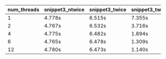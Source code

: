 | num_threads | snippet3_ntwice | snippet3_twice | snippet3_twice_improved_omp | snippet3_ntwice_improved_omp |
|---|---|---|---|---|
| 1 | 4.778s | 6.515s | 7.355s | 4.240s |
| 2 | 4.767s | 6.532s | 3.716s | 2.145s |
| 4 | 4.775s | 6.482s | 1.894s | 1.093s |
| 6 | 4.765s | 6.478s | 1.309s | 0.743s |
| 12 | 4.780s | 6.473s | 1.140s | 0.634s |